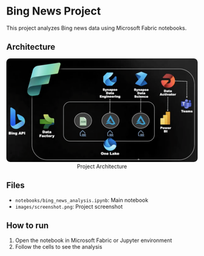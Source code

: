 # Bing News Project

This project analyzes Bing news data using Microsoft Fabric notebooks.

## Architecture

<!-- Add a diagram if available -->
<p align="center">
    <img src="bing_news_msfabric_architecture.png" alt="architecture" style="border-radius: 10px;" width= "700px;">
    </br>
  Project Architecture
</p>

## Files
- `notebooks/bing_news_analysis.ipynb`: Main notebook
- `images/screenshot.png`: Project screenshot

## How to run
1. Open the notebook in Microsoft Fabric or Jupyter environment
2. Follow the cells to see the analysis
